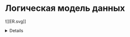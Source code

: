 # Логическая модель данных

![[ER.svg]]

<details>
@startuml

entity Promise {
  * ID: uuid
  --
  * text: text
  * due: datetime
  BeneficiaryID: uuid
  ParentPromiseID: uuid
}

entity Beneficiary {
  * ID: uuid
  --
  * name: string
}

entity Commitment {
  * ID: uuid
  --
  PromiseID: int
  CommiterID: int
  due: datetime
}

entity Commiter {
  * ID: int
  --
  * name: string
}

Commitment }|--|| Promise : belongs to
Commitment }|--|| Commiter : made by
Promise }o--|| Beneficiary : has
Promise }--o Promise : parent of

@enduml
</details>